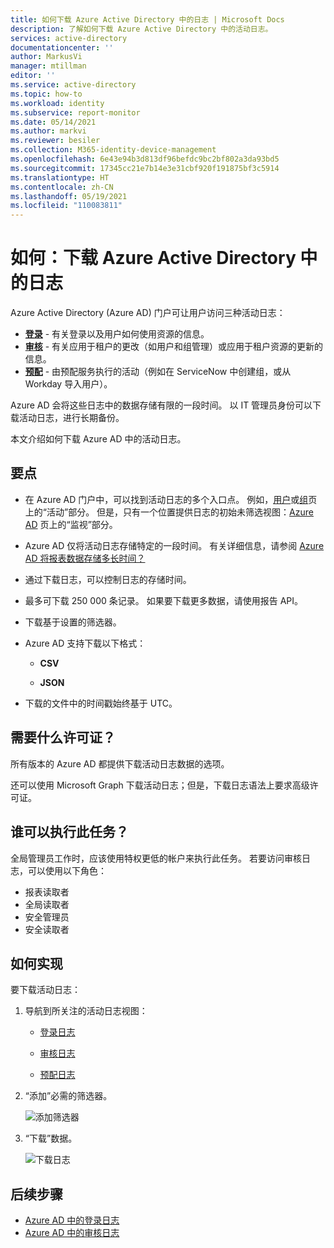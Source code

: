 ```yaml
---
title: 如何下载 Azure Active Directory 中的日志 | Microsoft Docs
description: 了解如何下载 Azure Active Directory 中的活动日志。
services: active-directory
documentationcenter: ''
author: MarkusVi
manager: mtillman
editor: ''
ms.service: active-directory
ms.topic: how-to
ms.workload: identity
ms.subservice: report-monitor
ms.date: 05/14/2021
ms.author: markvi
ms.reviewer: besiler
ms.collection: M365-identity-device-management
ms.openlocfilehash: 6e43e94b3d813df96befdc9bc2bf802a3da93bd5
ms.sourcegitcommit: 17345cc21e7b14e3e31cbf920f191875bf3c5914
ms.translationtype: HT
ms.contentlocale: zh-CN
ms.lasthandoff: 05/19/2021
ms.locfileid: "110083811"
---
```

# <a name="how-to-download-logs-in-azure-active-directory"></a>如何：下载 Azure Active Directory 中的日志

Azure Active Directory (Azure AD) 门户可让用户访问三种活动日志：

- **[登录](concept-sign-ins.md)** - 有关登录以及用户如何使用资源的信息。
- **[审核](concept-audit-logs.md)** - 有关应用于租户的更改（如用户和组管理）或应用于租户资源的更新的信息。
- **[预配](concept-provisioning-logs.md)** - 由预配服务执行的活动（例如在 ServiceNow 中创建组，或从 Workday 导入用户）。

Azure AD 会将这些日志中的数据存储有限的一段时间。 以 IT 管理员身份可以下载活动日志，进行长期备份。

本文介绍如何下载 Azure AD 中的活动日志。  

## <a name="what-you-should-know"></a>要点

- 在 Azure AD 门户中，可以找到活动日志的多个入口点。 例如，[用户](https://portal.azure.com/#blade/Microsoft_AAD_IAM/UsersManagementMenuBlade/MsGraphUsers)或[组](https://portal.azure.com/#blade/Microsoft_AAD_IAM/GroupsManagementMenuBlade/AllGroups)页上的“活动”部分。 但是，只有一个位置提供日志的初始未筛选视图：[Azure AD](https://portal.azure.com/#blade/Microsoft_AAD_IAM/ActiveDirectoryMenuBlade/Overview) 页上的“监视”部分。    

- Azure AD 仅将活动日志存储特定的一段时间。 有关详细信息，请参阅 [Azure AD 将报表数据存储多长时间？](reference-reports-data-retention.md) 

- 通过下载日志，可以控制日志的存储时间。 

- 最多可下载 250 000 条记录。 如果要下载更多数据，请使用报告 API。

- 下载基于设置的筛选器。 

- Azure AD 支持下载以下格式：

    - **CSV** 

    - **JSON** 

- 下载的文件中的时间戳始终基于 UTC。



## <a name="what-license-do-you-need"></a>需要什么许可证？

所有版本的 Azure AD 都提供下载活动日志数据的选项。

还可以使用 Microsoft Graph 下载活动日志；但是，下载日志语法上要求高级许可证。


## <a name="who-can-do-it"></a>谁可以执行此任务？

全局管理员工作时，应该使用特权更低的帐户来执行此任务。 若要访问审核日志，可以使用以下角色：

- 报表读取者
- 全局读取者
- 安全管理员
- 安全读取者


## <a name="how-to-do-it"></a>如何实现


要下载活动日志：

1. 导航到所关注的活动日志视图：
 
    - [登录日志](https://portal.azure.com/#blade/Microsoft_AAD_IAM/ActiveDirectoryMenuBlade/SignIns)
    
    - [审核日志](https://portal.azure.com/#blade/Microsoft_AAD_IAM/ActiveDirectoryMenuBlade/SignIns)    
       
    - [预配日志](https://portal.azure.com/#blade/Microsoft_AAD_IAM/ActiveDirectoryMenuBlade/ProvisioningEvents)    
   

2.  “添加”必需的筛选器。  

    ![添加筛选器](./media/\howto-download-logs/add-filter.png)    

3. “下载”数据。

    ![下载日志](./media/\howto-download-logs/download-log.png)

## <a name="next-steps"></a>后续步骤

- [Azure AD 中的登录日志](concept-sign-ins.md)
- [Azure AD 中的审核日志](concept-audit-logs.md)